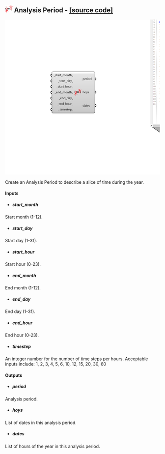 ## ![](../../images/icons/Analysis_Period.png) Analysis Period - [[source code]](https://github.com/ladybug-tools/ladybug-grasshopper/blob/master/ladybug_grasshopper/src//LB%20Analysis%20Period.py)

![](../../images/components/Analysis_Period.png)

Create an Analysis Period to describe a slice of time during the year.
 



#### Inputs
* ##### start_month 
Start month (1-12). 
* ##### start_day 
Start day (1-31). 
* ##### start_hour 
Start hour (0-23). 
* ##### end_month 
End month (1-12). 
* ##### end_day 
End day (1-31). 
* ##### end_hour 
End hour (0-23). 
* ##### timestep 
An integer number for the number of time steps per hours.
 Acceptable inputs include: 1, 2, 3, 4, 5, 6, 10, 12, 15, 20, 30, 60 

#### Outputs
* ##### period
Analysis period.
* ##### hoys
List of dates in this analysis period.
* ##### dates
List of hours of the year in this analysis period.